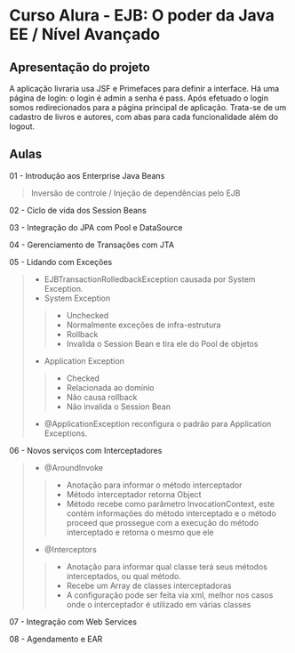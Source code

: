 # Curso Alura - EJB: O poder da Java EE / Nível Avançado

## Apresentação do projeto

A aplicação livraria usa JSF e Primefaces para definir a interface. 
Há uma página de login: o login é admin a senha é pass. 
Após efetuado o login somos redirecionados para a página principal de aplicação. 
Trata-se de um cadastro de livros e autores, com abas para cada funcionalidade além do logout. 

## Aulas

01 - Introdução aos Enterprise Java Beans
> Inversão de controle / Injeção de dependências pelo EJB

02 - Ciclo de vida dos Session Beans

03 - Integração do JPA com Pool e DataSource

04 - Gerenciamento de Transações com JTA

05 - Lidando com Exceções

> * EJBTransactionRolledbackException causada por System Exception.
> * System Exception
>> * Unchecked
>> * Normalmente exceções de infra-estrutura
>> * Rollback
>> * Invalida o Session Bean e tira ele do Pool de objetos
> * Application Exception
>> * Checked
>> * Relacionada ao domínio
>> * Não causa rollback
>> * Não invalida o Session Bean
> * @ApplicationException reconfigura o padrão para Application Exceptions.

06 - Novos serviços com Interceptadores

> * @AroundInvoke
>> * Anotação para informar o método interceptador
>> * Método interceptador retorna Object
>> * Método recebe como parâmetro InvocationContext, este contém informações do método interceptado e o método proceed que prossegue com a execução do método interceptado e retorna o mesmo que ele
> * @Interceptors
>> * Anotação para informar qual classe terá seus métodos interceptados, ou qual método.
>> * Recebe um Array de classes interceptadoras
>> * A configuração pode ser feita via xml, melhor nos casos onde o interceptador é utilizado em várias classes

07 - Integração com Web Services

08 - Agendamento e EAR

